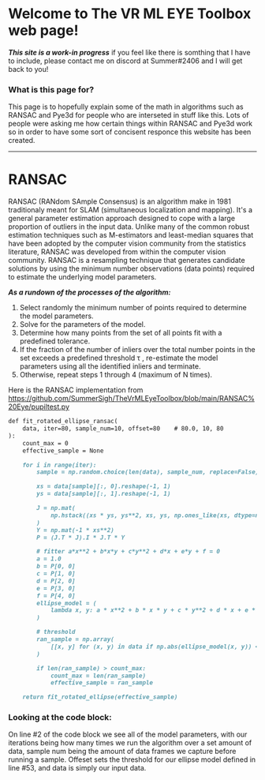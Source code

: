 # Welcome to The VR ML EYE Toolbox web page!

***This site is a work-in progress*** 
if you feel like there is somthing that I have to include, please contact me on discord at Summer#2406 and I will get back to you!

### What is this page for?

This page is to hopefully explain some of the math in algorithms such as RANSAC and Pye3d for people who are interseted in stuff like this. Lots of people were asking me how certain things within RANSAC and Pye3d work so in order to have some sort of concisent responce this website has been created.

____

# RANSAC

RANSAC (RANdom SAmple Consensus) is an algorithm make in 1981 traditionaly meant for SLAM (simultaneous localization and mapping). It's a general parameter estimation approach designed to cope with a large proportion of outliers in the input data. Unlike many of the common robust estimation techniques such as M-estimators and least-median squares that have been adopted by the computer vision community from the statistics literature, RANSAC was developed from within the computer vision community. RANSAC is a resampling technique that generates candidate solutions by using
the minimum number observations (data points) required to estimate the underlying model parameters. 

***As a rundown of the processes of the algorithm:***

1. Select randomly the minimum number of points required to determine the model parameters.
2. Solve for the parameters of the model.
3. Determine how many points from the set of all points fit with a predefined tolerance.
4. If the fraction of the number of inliers over the total number points in the set exceeds a predefined threshold τ , re-estimate the model parameters using all the identified inliers and terminate.
5. Otherwise, repeat steps 1 through 4 (maximum of N times).

Here is the RANSAC implementation from https://github.com/SummerSigh/TheVrMLEyeToolbox/blob/main/RANSAC%20Eye/pupiltest.py

```markdown
def fit_rotated_ellipse_ransac(
    data, iter=80, sample_num=10, offset=80    # 80.0, 10, 80
):
    count_max = 0
    effective_sample = None

    for i in range(iter):
        sample = np.random.choice(len(data), sample_num, replace=False)

        xs = data[sample][:, 0].reshape(-1, 1)
        ys = data[sample][:, 1].reshape(-1, 1)

        J = np.mat(
            np.hstack((xs * ys, ys**2, xs, ys, np.ones_like(xs, dtype=np.float)))
        )
        Y = np.mat(-1 * xs**2)
        P = (J.T * J).I * J.T * Y

        # fitter a*x**2 + b*x*y + c*y**2 + d*x + e*y + f = 0
        a = 1.0
        b = P[0, 0]
        c = P[1, 0]
        d = P[2, 0]
        e = P[3, 0]
        f = P[4, 0]
        ellipse_model = (
            lambda x, y: a * x**2 + b * x * y + c * y**2 + d * x + e * y + f
        )

        # threshold
        ran_sample = np.array(
            [[x, y] for (x, y) in data if np.abs(ellipse_model(x, y)) < offset]
        )

        if len(ran_sample) > count_max:
            count_max = len(ran_sample)
            effective_sample = ran_sample

    return fit_rotated_ellipse(effective_sample)
```
### Looking at the code block:

On line #2 of the code block we see all of the model parameters, with our iterations being how many times we run the algorithm over a set amount of data, sample num being the amount of data frames we capture before running a sample. Offeset sets the threshold for our ellipse model defined in line #53, and data is simply our input data.

